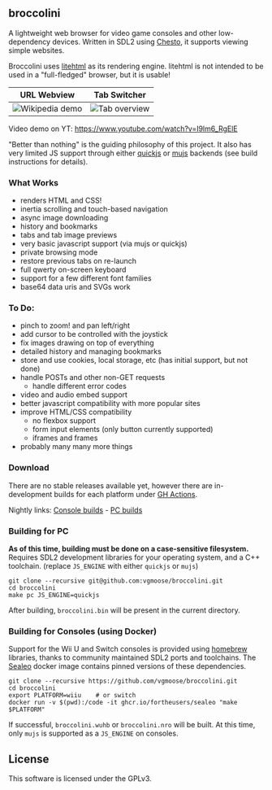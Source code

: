 ## broccolini
A lightweight web browser for video game consoles and other low-dependency devices. Written in SDL2 using [Chesto](https://github.com/fortheusers/chesto), it supports viewing simple websites.

Broccolini uses [litehtml](https://github.com/litehtml/litehtml) as its rendering engine. litehtml is not intended to be used in a "full-fledged" browser, but it is usable! 

|       URL Webview        |      Tab Switcher        |
:-------------------------:|:-------------------------:
![Wikipedia demo](https://github.com/user-attachments/assets/060d91ab-3f61-4bd0-9279-10c28ba5f0a5) | ![Tab overview](https://github.com/user-attachments/assets/101fd92f-f5bc-43dc-9a55-069e9e68ec53)

Video demo on YT: https://www.youtube.com/watch?v=I9lm6_RgElE

"Better than nothing" is the guiding philosophy of this project. It also has very limited JS support through either [quickjs](https://github.com/quickjs-ng/quickjs) or [mujs](https://github.com/ccxvii/mujs) backends (see build instructions for details).

### What Works
- renders HTML and CSS!
- inertia scrolling and touch-based navigation
- async image downloading
- history and bookmarks
- tabs and tab image previews
- very basic javascript support (via mujs or quickjs)
- private browsing mode
- restore previous tabs on re-launch
- full qwerty on-screen keyboard
- support for a few different font families
- base64 data uris and SVGs work

### To Do:
- pinch to zoom! and pan left/right
- add cursor to be controlled with the joystick
- fix images drawing on top of everything
- detailed history and managing bookmarks
- store and use cookies, local storage, etc (has initial support, but not done)
- handle POSTs and other non-GET requests
    - handle different error codes
- video and audio embed support
- better javascript compatibility with more popular sites
- improve HTML/CSS compatibility
    - no flexbox support
    - form input elements (only button currently supported)
    - iframes and frames
- probably many many more things

### Download
There are no stable releases available yet, however there are in-development builds for each platform under [GH Actions](https://github.com/vgmoose/broccolini/actions).

Nightly links: [Console builds](https://nightly.link/vgmoose/broccolini/workflows/main/main) - [PC builds](https://nightly.link/vgmoose/broccolini/workflows/pc-builds/main)

### Building for PC
**As of this time, building must be done on a case-sensitive filesystem.** Requires SDL2 development libraries for your operating system, and a C++ toolchain. (replace `JS_ENGINE` with either `quickjs` or `mujs`)

```
git clone --recursive git@github.com:vgmoose/broccolini.git
cd broccolini
make pc JS_ENGINE=quickjs
```

After building, `broccolini.bin` will be present in the current directory.

### Building for Consoles (using Docker)
Support for the Wii U and Switch consoles is provided using [homebrew](https://en.wikipedia.org/wiki/Homebrew_(video_games)) libraries, thanks to community maintained SDL2 ports and toolchains. The [Sealeo](https://github.com/fortheusers/sealeo) docker image contains pinned versions of these dependencies.

```
git clone --recursive https://github.com/vgmoose/broccolini.git
cd broccolini
export PLATFORM=wiiu    # or switch
docker run -v $(pwd):/code -it ghcr.io/fortheusers/sealeo "make $PLATFORM"
```

If successful, `broccolini.wuhb` or `broccolini.nro` will be built. At this time, only `mujs` is supported as a `JS_ENGINE` on consoles.

## License
This software is licensed under the GPLv3.
